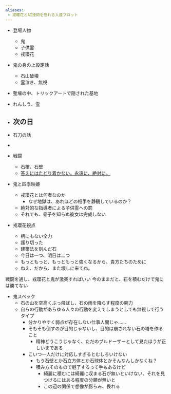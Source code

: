 ```yaml
---
aliases:
 - 戎瓔花とAI技術を恐れる人達プロット
---
```


- 登場人物
    - 鬼
    - 子供霊
    - 戎瓔花


- 鬼の身の上設定話
    - 石山破壊
    - 霊泣き、無視
- 塹壕の中、トリックアートで隠された基地
- れんしう、霊
- 次の日
    - 
- 石刀の話
- 
- 戦闘
    - 石槍、石壁
    - [答えにはたどり着かない。永遠に、絶対に。](Blogger/答えにはたどり着かない。永遠に、絶対に。.md)
- 鬼と四季映姫
    - 戎瓔花とは何者なのか
        - なぜ地獄は、あれほどの相手を静観しているのか？
    - 絶対的な指導者による子供霊への罰
    - それでも、骨子を知らぬ彼女は完成しない
- 戎瓔花視点
    - 柄にもない全力
    - 護り切った
    - 建築法を刻んだ石
    - 今日は一つ、明日は二つ
    - もっともっと、もっともっと強くなるから、貴方たちのために
    - ねえ、だから、また壊しに来てね。

戦闘を通し、戎瓔花と鬼が激突すればいい
今のままだと、石を積むだけで鬼には勝てない
- 鬼スペック
    - 石の山を空高くぶっ飛ばし、石の雨を降らす程度の腕力
    - 自らの行動があらゆる人々の行動を変えてしまうとしても無視して行うタイプ
        - 分かりやすく弱点が存在しない仕事人間じゃ……
        - そもそも倒すのが目的じゃないし、目的は崩されない石の塔を作ること
            - 精神どうこうじゃなく、ただのブルドーザーとして見たほうが正しいまである
        - こいつ一人だけに対応しすぎるとむしろいけない
            - もう石壁とか石立方体とか石球体とかそんなんしかなくね？
            - 積み方そのもので魅了するって手もあるけど
                - 綺麗に積むには綺麗に収まる石が無いといけない、それを見つけるにはある程度の分類が無いと
                - この辺の関係で想像が膨らみ、畏れる